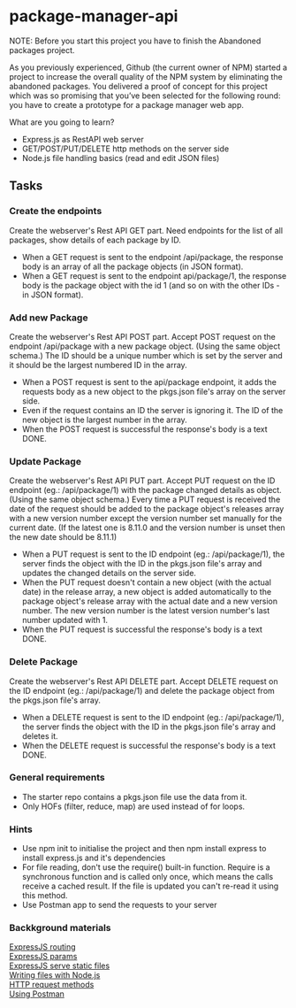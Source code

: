 # package-manager-api
NOTE: Before you start this project you have to finish the Abandoned packages project.

As you previously experienced, Github (the current owner of NPM) started a project to increase the overall quality of the NPM system by eliminating the abandoned packages. You delivered a proof of concept for this project which was so promising that you’ve been selected for the following round: you have to create a prototype for a package manager web app.

What are you going to learn?
* Express.js as RestAPI web server
* GET/POST/PUT/DELETE http methods on the server side
* Node.js file handling basics (read and edit JSON files)

## Tasks

### Create the endpoints
Create the webserver's Rest API GET part. Need endpoints for the list of all packages, show details of each package by ID.

* When a GET request is sent to the endpoint /api/package, the response body is an array of all the package objects (in JSON format).
* When a GET request is sent to the endpoint api/package/1, the response body is the package object with the id 1 (and so on with the other IDs - in JSON format).

### Add new Package
Create the webserver's Rest API POST part. Accept POST request on the endpoint /api/package with a new package object. (Using the same object schema.) The ID should be a unique number which is set by the server and it should be the largest numbered ID in the array.

* When a POST request is sent to the api/package endpoint, it adds the requests body as a new object to the pkgs.json file's array on the server side.
* Even if the request contains an ID the server is ignoring it. The ID of the new object is the largest number in the array.
* When the POST request is successful the response's body is a text DONE.

### Update Package
Create the webserver's Rest API PUT part. Accept PUT request on the ID endpoint (eg.: /api/package/1) with the package changed details as object. (Using the same object schema.) Every time a PUT request is received the date of the request should be added to the package object's releases array with a new version number except the version number set manually for the current date. (If the latest one is 8.11.0 and the version number is unset then the new date should be 8.11.1)

* When a PUT request is sent to the ID endpoint (eg.: /api/package/1), the server finds the object with the ID in the pkgs.json file's array and updates the changed details on the server side.
* When the PUT request doesn't contain a new object (with the actual date) in the release array, a new object is added automatically to the package object's release array with the actual date and a new version number. The new version number is the latest version number's last number updated with 1.
* When the PUT request is successful the response's body is a text DONE.

### Delete Package
Create the webserver's Rest API DELETE part. Accept DELETE request on the ID endpoint (eg.: /api/package/1) and delete the package object from the pkgs.json file's array.

* When a DELETE request is sent to the ID endpoint (eg.: /api/package/1), the server finds the object with the ID in the pkgs.json file's array and deletes it.
* When the DELETE request is successful the response's body is a text DONE.

### General requirements
* The starter repo contains a pkgs.json file use the data from it.
* Only HOFs (filter, reduce, map) are used instead of for loops.

### Hints
* Use npm init to initialise the project and then npm install express to install express.js and it's dependencies
* For file reading, don't use the require() built-in function. Require is a synchronous function and is called only once, which means the calls receive a cached result. If the file is updated you can't re-read it using this method.
* Use Postman app to send the requests to your server

### Backkground materials
[ExpressJS routing](https://expressjs.com/en/starter/basic-routing.html)  
[ExpressJS params](https://expressjs.com/en/guide/routing.html#route-parameters)  
[ExpressJS serve static files](https://expressjs.com/en/starter/static-files.html)  
[Writing files with Node.js](https://nodejs.dev/en/learn/writing-files-with-nodejs/)  
[HTTP request methods](https://developer.mozilla.org/en-US/docs/Web/HTTP/Methods)  
[Using Postman](https://learning.postman.com/docs/introduction/overview/)